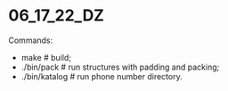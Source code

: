 # 06_17_22_DZ

Commands:
- make  # build;
- ./bin/pack # run structures with padding and packing;
- ./bin/katalog # run phone number directory.

